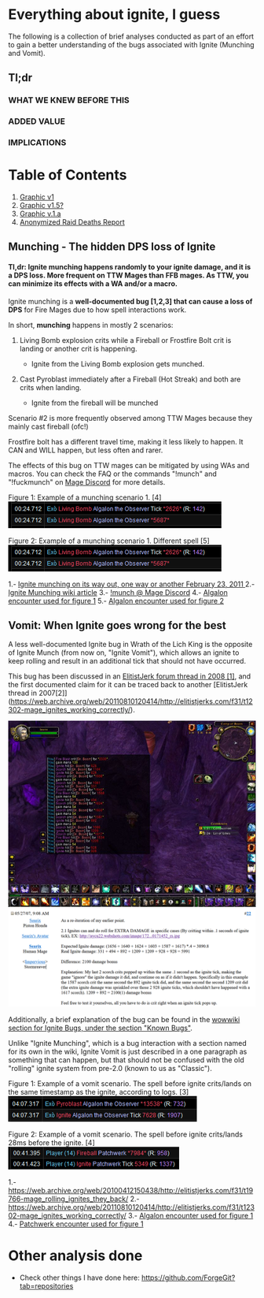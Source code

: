 # Everything about ignite, I guess

The following is a collection of brief analyses conducted as part of an effort to gain a better understanding of the bugs associated with Ignite (Munching and Vomit).

## Tl;dr 

### WHAT WE KNEW BEFORE THIS

### ADDED VALUE 

### IMPLICATIONS


# Table of Contents

1. [Graphic v1](#dea) <br>
2. [Graphic v1.5?](#deaths) <br>
3. [Graphic v.1.a](#interru)<br>
4. [Anonymized Raid Deaths Report](#dea)<br>


## Munching - The hidden DPS loss of Ignite 

#### **Tl,dr:** Ignite **munching** happens randomly to your ignite damage, and it is a DPS loss. More frequent on TTW Mages than FFB mages. As TTW, you can minimize its effects with a WA and/or a macro.

Ignite munching is a __well-documented bug [1,2,3] that can cause a loss of DPS__ for Fire Mages due to how spell interactions work. 

In short, **munching** happens in mostly 2 scenarios:

1. Living Bomb explosion crits while a Fireball or Frostfire Bolt crit is landing or another crit is happening.
    - Ignite from the Living Bomb explosion gets munched. 

2. Cast Pyroblast immediately after a Fireball (Hot Streak) and both are crits when landing.
    - Ignite from the fireball will be munched 

Scenario #2 is more frequently observed among TTW Mages because they mainly cast fireball (ofc!) 

Frostfire bolt has a different travel time, making it less likely to happen. It CAN and WILL happen, but less often and rarer.

The effects of this bug on TTW mages can be mitigated by using WAs and macros. 
You can check the FAQ or the commands "!munch" and "!fuckmunch" on [Mage Discord](https://discord.gg/eszwRckRmA) for more details.

Figure 1: Example of a munching scenario 1. [4]
<img src="img/munch_example.png" />

Figure 2: Example of a munching scenario 1. Different spell [5]
<img src="img/munch_example.png" />

1.- [Ignite munching on its way out, one way or another February 23, 2011 ](https://www.engadget.com/2011-02-23-ignite-munching-on-its-way-out-one-way-or-another.html?guccounter=1&guce_referrer=aHR0cHM6Ly93d3cuZ29vZ2xlLmNvbS8&guce_referrer_sig=AQAAAD4s-zDY_aUerkO-18-cyhJQcrgeH8xubvmt371MBNuirIY9RqM4OMzpJpGb3Br798GnMxzw88aoKIwsa_BxHZ_ugd1B1hlkzZ7tW-8JqjSfmm2iLa_mik77fB3SBlYBlYYV73NCN7fBqA0yqsc_bQV-K2xutXyaVFT5x-8HaLlO)
2.- [Ignite Munching wiki article](https://wowwiki-archive.fandom.com/wiki/Ignite_(old))
3.- [!munch @ Mage Discord](https://discord.gg/eszwRckRmA)
4.- [Algalon encounter used for figure 1](https://classic.warcraftlogs.com/reports/WKhF9jBXbQ4MRwnx#fight=17&view=events&source=7&type=damage-done&eventstart=2790468)
5.- [Algalon encounter used for figure 2](https://classic.warcraftlogs.com/reports/FamxdM3W94RBTY87#fight=52&type=damage-done&source=19&view=events)


## Vomit: When Ignite goes wrong for the best

A less well-documented Ignite bug in Wrath of the Lich King is the opposite of Ignite Munch (from now on, "Ignite Vomit"), which allows an ignite to keep rolling and result in an additional tick that should not have occurred.

This bug has been  discussed in an [ElitistJerk forum thread in 2008 [1]](https://web.archive.org/web/20100412150438/http://elitistjerks.com/f31/t19766-mage_rolling_ignites_they_back/), and the first documented claim for it can be traced back to another [ElitistJerk thread in 2007[2]] (https://web.archive.org/web/20110810120414/http://elitistjerks.com/f31/t12302-mage_ignites_working_correctly/).

<img src="img/old_2007.png" />

<img src="img/human_mage_2007.png" />

Additionally, a brief explanation of the bug can be found in the [wowwiki section for Ignite Bugs, under the section "Known Bugs"](https://wowwiki-archive.fandom.com/wiki/Ignite_(old)#Past_changes). 

Unlike "Ignite Munching", which is a bug interaction with a section named for its own in the wiki, Ignite Vomit is just described in a one paragraph as something that can happen, but that should not be confused with the old "rolling" ignite system from pre-2.0 (known to us as "Classic").

Figure 1: Example of a vomit scenario. The spell before ignite crits/lands on the same timestamp as the ignite, according to logs. [3]
<img src="img/vomit_example.png" />

Figure 2: Example of a vomit scenario.  The spell before ignite crits/lands 28ms before the ignite. [4]
<img src="img/vomit_example_2.png" />


1.- https://web.archive.org/web/20100412150438/http://elitistjerks.com/f31/t19766-mage_rolling_ignites_they_back/
2.- https://web.archive.org/web/20110810120414/http://elitistjerks.com/f31/t12302-mage_ignites_working_correctly/
3.- [Algalon encounter used for figure 1](https://classic.warcraftlogs.com/reports/WKhF9jBXbQ4MRwnx#fight=17&view=events&source=7&type=damage-done&eventstart=2790468)
4.- [Patchwerk encounter used for figure 1](https://classic.warcraftlogs.com/reports/a:mZaNPdTgzLFBVW8K#fight=3&type=damage&source=14&target=123&view=events)

# Other analysis done

- Check other things I have done here: https://github.com/ForgeGit?tab=repositories

